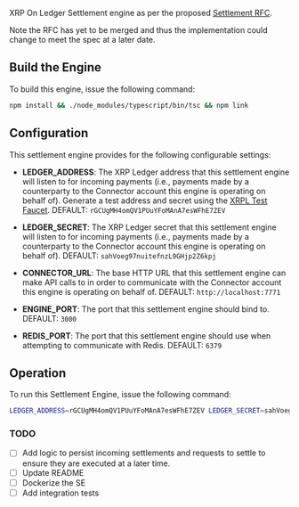XRP On Ledger Settlement engine as per the proposed [Settlement RFC](https://github.com/interledger/rfcs/pull/536).

Note the RFC has yet to be merged and thus the implementation could change to meet the spec at a later date. 

## Build the Engine
To build this engine, issue the following command:

```bash
npm install && ./node_modules/typescript/bin/tsc && npm link
```

## Configuration
This settlement engine provides for the following configurable settings:

* **LEDGER_ADDRESS**: The XRP Ledger address that this settlement engine will listen to for incoming payments (i.e., payments made by a counterparty to the Connector account this engine is operating on behalf of). Generate a test address and secret using the [XRPL Test Faucet](https://xrpl.org/xrp-test-net-faucet.html). DEFAULT: `rGCUgMH4omQV1PUuYFoMAnA7esWFhE7ZEV`

* **LEDGER_SECRET**: The XRP Ledger secret that this settlement engine will listen to for incoming payments (i.e., payments made by a counterparty to the Connector account this engine is operating on behalf of). DEFAULT: `sahVoeg97nuitefnzL9GHjp2Z6kpj`

* **CONNECTOR_URL**: The base HTTP URL that this settlement engine can make API calls to in order to communicate with the Connector account this engine is operating on behalf of. DEFAULT: `http://localhost:7771`

* **ENGINE_PORT**: The port that this settlement engine should bind to. DEFAULT: `3000`

* **REDIS_PORT**: The port that this settlement engine should use when attempting to communicate with Redis. DEFAULT: `6379`

## Operation
To run this Settlement Engine, issue the following command:

```bash
LEDGER_ADDRESS=rGCUgMH4omQV1PUuYFoMAnA7esWFhE7ZEV LEDGER_SECRET=sahVoeg97nuitefnzL9GHjp2Z6kpj node ./build/run
```

### TODO
* [ ] Add logic to persist incoming settlements and requests to settle to ensure they are executed at a later time.
* [ ] Update README
* [ ] Dockerize the SE
* [ ] Add integration tests
